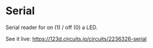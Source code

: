 # Serial

Serial reader for on (1) / off (0) a LED.

See it live: https://123d.circuits.io/circuits/2236326-serial
